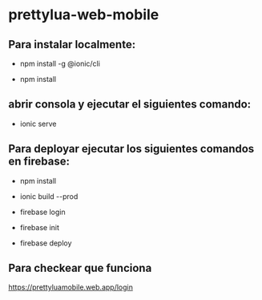 # prettylua-web-mobile

## Para instalar localmente: 

- npm install -g @ionic/cli 

- npm install 

## abrir consola y ejecutar el siguientes comando: 

- ionic serve


## Para deployar ejecutar los siguientes comandos en firebase: 

- npm install

- ionic build --prod

- firebase login

- firebase init

- firebase deploy

## Para checkear que funciona

https://prettyluamobile.web.app/login